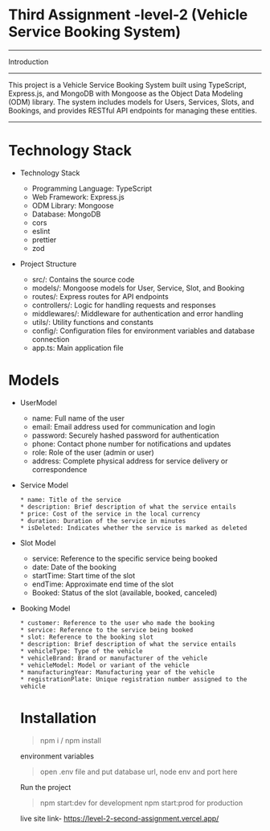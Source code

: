 
# Third Assignment -level-2 (Vehicle Service Booking System)

  
***
Introduction
***
This project is a Vehicle Service Booking System built using TypeScript, Express.js, and MongoDB with Mongoose as the Object Data Modeling (ODM) library. The system includes models for Users, Services, Slots, and Bookings, and provides RESTful API endpoints for managing these entities.

  ***
 # Technology Stack

  *   Technology Stack
      * Programming Language: TypeScript
      * Web Framework: Express.js
      * ODM Library: Mongoose
      * Database: MongoDB
      * cors
      * eslint
      * prettier
      * zod
    
  *   Project Structure

      * src/: Contains the source code
      * models/: Mongoose models for User, Service, Slot, and Booking
      * routes/: Express routes for API endpoints
      * controllers/: Logic for handling requests and responses
      * middlewares/: Middleware for authentication and error handling
      * utils/: Utility functions and constants
      * config/: Configuration files for environment variables and database connection
      * app.ts: Main application file
    
     
# Models
  * UserModel

      * name: Full name of the user
      * email: Email address used for communication and login
      * password: Securely hashed password for authentication
      * phone: Contact phone number for notifications and updates
      * role: Role of the user (admin or user)
      * address: Complete physical address for service delivery or correspondence
   
* Service Model

      * name: Title of the service
      * description: Brief description of what the service entails
      * price: Cost of the service in the local currency
      * duration: Duration of the service in minutes
      * isDeleted: Indicates whether the service is marked as deleted
   
*  Slot Model

      * service: Reference to the specific service being booked
      * date: Date of the booking
      * startTime: Start time of the slot
      * endTime: Approximate end time of the slot
      * Booked: Status of the slot (available, booked, canceled)
   
   
* Booking Model

      * customer: Reference to the user who made the booking
      * service: Reference to the service being booked 
      * slot: Reference to the booking slot
      * description: Brief description of what the service entails
      * vehicleType: Type of the vehicle  
      * vehicleBrand: Brand or manufacturer of the vehicle
      * vehicleModel: Model or variant of the vehicle
      * manufacturingYear: Manufacturing year of the vehicle
      * registrationPlate: Unique registration number assigned to the vehicle
   


   # Installation
     > npm i / npm install
    

   environment variables
   > open .env file and put database url, node env and port here

   Run the project
  > npm start:dev for development
  > npm start:prod for production

  

  live site link- https://level-2-second-assignment.vercel.app/